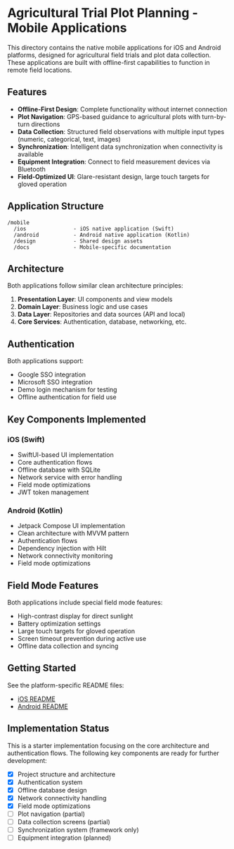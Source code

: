# Agricultural Trial Plot Planning - Mobile Applications

This directory contains the native mobile applications for iOS and Android platforms, designed for agricultural field trials and plot data collection. These applications are built with offline-first capabilities to function in remote field locations.

## Features

- **Offline-First Design**: Complete functionality without internet connection
- **Plot Navigation**: GPS-based guidance to agricultural plots with turn-by-turn directions
- **Data Collection**: Structured field observations with multiple input types (numeric, categorical, text, images)
- **Synchronization**: Intelligent data synchronization when connectivity is available
- **Equipment Integration**: Connect to field measurement devices via Bluetooth
- **Field-Optimized UI**: Glare-resistant design, large touch targets for gloved operation

## Application Structure

```
/mobile
  /ios               - iOS native application (Swift)
  /android           - Android native application (Kotlin)
  /design            - Shared design assets
  /docs              - Mobile-specific documentation
```

## Architecture

Both applications follow similar clean architecture principles:

1. **Presentation Layer**: UI components and view models
2. **Domain Layer**: Business logic and use cases
3. **Data Layer**: Repositories and data sources (API and local)
4. **Core Services**: Authentication, database, networking, etc.

## Authentication

Both applications support:
- Google SSO integration
- Microsoft SSO integration
- Demo login mechanism for testing
- Offline authentication for field use

## Key Components Implemented

### iOS (Swift)
- SwiftUI-based UI implementation
- Core authentication flows
- Offline database with SQLite
- Network service with error handling
- Field mode optimizations
- JWT token management

### Android (Kotlin)
- Jetpack Compose UI implementation
- Clean architecture with MVVM pattern
- Authentication flows
- Dependency injection with Hilt
- Network connectivity monitoring
- Field mode optimizations

## Field Mode Features

Both applications include special field mode features:
- High-contrast display for direct sunlight
- Battery optimization settings
- Large touch targets for gloved operation
- Screen timeout prevention during active use
- Offline data collection and syncing

## Getting Started

See the platform-specific README files:
- [iOS README](/ios/README.md)
- [Android README](/android/README.md)

## Implementation Status

This is a starter implementation focusing on the core architecture and authentication flows. The following key components are ready for further development:

- [x] Project structure and architecture
- [x] Authentication system
- [x] Offline database design
- [x] Network connectivity handling
- [x] Field mode optimizations
- [ ] Plot navigation (partial)
- [ ] Data collection screens (partial)
- [ ] Synchronization system (framework only)
- [ ] Equipment integration (planned)